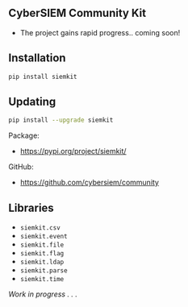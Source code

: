 ## CyberSIEM Community Kit

* The project gains rapid progress.. coming soon!

## Installation

```bash
pip install siemkit
```

## Updating

```bash
pip install --upgrade siemkit
```

Package:
   - https://pypi.org/project/siemkit/  

GitHub: 
   - https://github.com/cybersiem/community

## Libraries

- `siemkit.csv`
- `siemkit.event`
- `siemkit.file`
- `siemkit.flag`
- `siemkit.ldap`
- `siemkit.parse`
- `siemkit.time`

_Work in progress . . ._